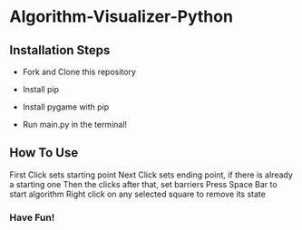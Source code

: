 # Algorithm-Visualizer-Python

## Installation Steps

  - Fork and Clone this repository
  
  - Install pip
  
  - Install pygame with pip
  
  - Run main.py in the terminal!
  
## How To Use

  First Click sets starting point
  Next Click sets ending point, if there is already a starting one
  Then the clicks after that, set barriers
  Press Space Bar to start algorithm
  Right click on any selected square to remove its state
  
### Have Fun!
